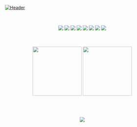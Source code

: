 [![Header](https://github.com/xyo-dev/xyo-dev/blob/master/header.png)]()


<div align='center' style='margin-top:50px;'>
<img src='https://img.shields.io/badge/-TypeScript-20232A?style=for-the-badge&logo=TypeScript&logoColor'>
<img src='https://img.shields.io/badge/-REACT-20232A?style=for-the-badge&logo=React&logoColor=blue'>
<img src='https://img.shields.io/badge/-Node.js-20232A?style=for-the-badge&logo=Node.js&logoColor'>
<img src='https://img.shields.io/badge/-Next.js-20232A?style=for-the-badge&logo=Next.js&logoColor'>
<img src='https://img.shields.io/badge/-Vite-20232A?style=for-the-badge&logo=Vite&logoColor'>
<img src='https://img.shields.io/badge/-Yarn-20232A?style=for-the-badge&logo=Yarn&logoColor'>
<img src='https://img.shields.io/badge/-VSCODE-20232A?style=for-the-badge&logo=VisualStudio&logoColor'>
<img src='https://img.shields.io/badge/-and_other_tools-20232A?style=for-the-badge'>
</div>

<div align='center' style='margin-top:50px;'>
   <img height="160em" src="https://github-readme-stats.vercel.app/api?username=SuYO-dev&show_icons=true&theme=radical" />
   <img height="160em" src="https://github-readme-stats-eight-theta.vercel.app/api/top-langs/?username=SuYO-dev&theme=radical&layout=compact" />
</div>
<br>
<div align='center' style='margin-top:50px;'>
  <a href="https://u8views.com/github/SuYO-dev"><img src="https://u8views.com/api/v1/github/profiles/125152870/views/day-week-month-total-count.svg"></a>
</div
